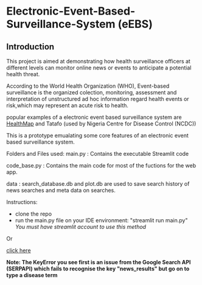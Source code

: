 # Electronic-Event-Based-Surveillance-System (eEBS)

## Introduction
This project is aimed at demonstrating how health surveillance officers at different levels can monitor online news or events to anticipate a potential health threat.

According to the World Health Organization (WHO), Event-based surveillance is the organized colection, monitoring, assessment and interpretation of unstructured ad hoc information regard health events or risk,which may represent an acute risk to health.

popular examples of a electronic event based surveillance system are [HealthMap](https://healthmap.org/) and Tatafo (used by Nigeria Centre for Disease Control (NCDC))

This is a prototype emualating some core features of an electronic event based surveillance system.

Folders and Files used:
main.py : Contains the executable Streamlit code

code_base.py : Contains the main code for most of the fuctions for the web app.

data :  search_database.db and plot.db are used to save search history of news searches and meta data on searches.

Instructions:

- clone the repo 
- run the main.py file on your IDE environment: "streamlit run main.py"
*You must have streamlit account to use this method*

Or

[click here](https://share.streamlit.io/data-tonye/electronic-event-based-surveillance-system/main/main.py)

**Note: The KeyError you see first is an issue from the Google Search API (SERPAPI) which fails to recognise the key "news_results" but go on to type a disease term**
